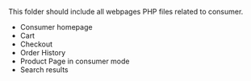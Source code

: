 This folder should include all webpages PHP files related to consumer.  
- Consumer homepage
- Cart
- Checkout
- Order History
- Product Page in consumer mode
- Search results